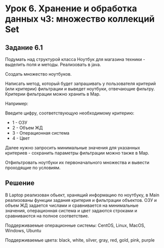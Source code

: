 Урок 6. Хранение и обработка данных ч3: множество коллекций Set
=========================================

## Задание 6.1
Подумать над структурой класса Ноутбук для магазина техники - выделить поля и методы. Реализовать в java.

Создать множество ноутбуков.

Написать метод, который будет запрашивать у пользователя критерий (или критерии) фильтрации и выведет ноутбуки, отвечающие фильтру. Критерии фильтрации можно хранить в Map. 

Например:

Введите цифру, соответствующую необходимому критерию:

- 1 - ОЗУ
- 2 - Объем ЖД
- 3 - Операционная система
- 4 - Цвет

Далее нужно запросить минимальные значения для указанных критериев - сохранить параметры фильтрации можно также в Map.

Отфильтровать ноутбуки их первоначального множества и вывести проходящие по условиям.

## Решение

В Laptop реализован обьект, хранящий информацию по ноутбуку, в Main реализованы функции задания критерия и фильтрации объектов. ОЗУ и объем ЖД задается числами и сравнивается на минимальные значения, операционная система и цвет задаются строками и сравниваются на полное соответствие.

Поддерживаемые операционные системы: CentOS, Linux, MacOS, Windows, Ubuntu

Поддерживаемые цвета: black, white, silver, gray, red, gold, pink, purple
